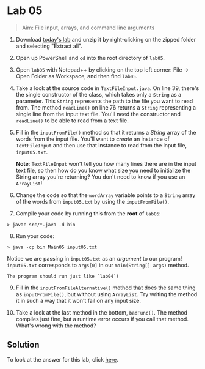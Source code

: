 # Lab 05
> Aim: File input, arrays, and command line arguments

1. Download <a href="/Misc/TODO/lab05.zip" download>today's lab</a> and unzip it by right-clicking on the zipped folder and selecting "Extract all".

2. Open up PowerShell and `cd` into the root directory of `lab05`. 

4. Open `lab05` with Notepad++ by clicking on the top left corner: File -> Open Folder as Workspace, and then find `lab05`.

4. Take a look at the source code in `TextFileInput.java`. On line 39, there's the single constructor of the class, which takes only a `String` as a parameter. This `String` represents the path to the file you want to read from. The method `readLine()` on line 76 returns a `String` representing a single line from the input text file. You'll need the constructor and `readLine()` to be able to read from a text file. 

5. Fill in the `inputFromFile()` method so that it returns a *String* array of the words from the input file. You'll want to *create* an instance of `TextFileInput` and then use that instance to read from the input file, `input05.txt`.

    **Note**: `TextFileInput` won't tell you how many lines there are in the input text file, so then how do you know what size you need to initialize the String array you're returning? You don't need to know if you use an `ArrayList`!

6. Change the code so that the `wordArray` variable points to a `String` array of the words from `input05.txt` by using the `inputFromFile()`.

7. Compile your code by running this from the **root** of `lab05`:
```
> javac src/*.java -d bin
```

8. Run your code:
```
> java -cp bin Main05 input05.txt
```
Notice we are passing in `input05.txt` as an *argument* to our program! `input05.txt` corresponds to `args[0]` in our `main(String[] args)` method.

    The program should run just like `lab04`!

9. Fill in the `inputFromFileAlternative()` method that does the same thing as `inputFromFile()`, but without using `ArrayList`. Try writing the method it in such a way that it won't fail on any input size.

9. Take a look at the last method in the bottom, `badFunc()`. The method compiles just fine, but a runtime error occurs if you call that method. What's wrong with the method?

## Solution
To look at the answer for this lab, click <a href="/Misc/Solutions/Main05.java" target="_blank">here</a>.